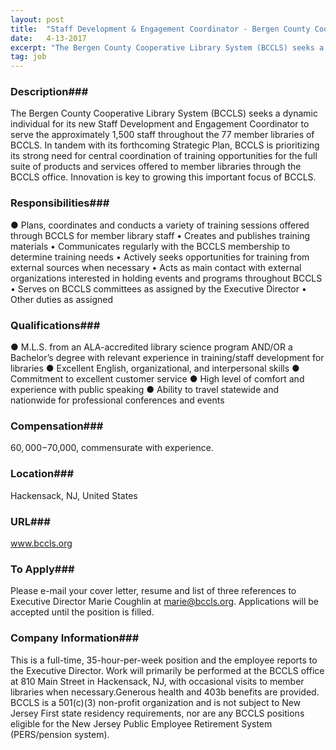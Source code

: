 ```yaml
---
layout: post
title:  "Staff Development & Engagement Coordinator - Bergen County Cooperative Library System (BCCLS)"
date:   4-13-2017
excerpt: "The Bergen County Cooperative Library System (BCCLS) seeks a dynamic individual for its new Staff Development and Engagement Coordinator to serve the approximately 1,500 staff throughout the 77 member libraries of BCCLS. In tandem with its forthcoming Strategic Plan, BCCLS is prioritizing its strong need for central coordination of training..."
tag: job
---
```


### Description###

The Bergen County Cooperative Library System (BCCLS) seeks a dynamic individual for its new Staff Development and Engagement Coordinator to serve the approximately 1,500 staff throughout the 77 member libraries of BCCLS. In tandem with its forthcoming Strategic Plan, BCCLS is prioritizing its strong need for central coordination of training opportunities for the full suite of products and services offered to member libraries through the BCCLS office. Innovation is key to growing this important focus of BCCLS.


### Responsibilities###

●      Plans, coordinates and conducts a variety of training sessions offered through BCCLS for member library staff
•	Creates and publishes training materials
•	Communicates regularly with the BCCLS membership to determine training needs
•	Actively seeks opportunities for training from external sources when necessary
•	Acts as main contact with external organizations interested in holding events and programs throughout BCCLS
•	Serves on BCCLS committees as assigned by the Executive Director
•	Other duties as assigned



### Qualifications###

● M.L.S. from an ALA-accredited library science program AND/OR a Bachelor’s degree with relevant experience in training/staff development for libraries
● Excellent English, organizational, and interpersonal skills 
● Commitment to excellent customer service 
● High level of comfort and experience with public speaking 
● Ability to travel statewide and nationwide for professional conferences and events 



### Compensation###

$60,000-$70,000, commensurate with experience.


### Location###

Hackensack, NJ, United States


### URL###

www.bccls.org

### To Apply###

Please e-mail your cover letter, resume and list of three references to Executive Director Marie Coughlin at marie@bccls.org. Applications will be accepted until the position is filled. 


### Company Information###

This is a full-time, 35-hour-per-week position and the employee reports to the Executive Director. Work will primarily be performed at the BCCLS office at 810 Main Street in Hackensack, NJ, with occasional visits to member libraries when necessary.Generous health and 403b benefits are provided. BCCLS is a 501(c)(3) non-profit organization and is not subject to New Jersey First state residency requirements, nor are any BCCLS positions eligible for the New Jersey Public Employee Retirement System (PERS/pension system).




